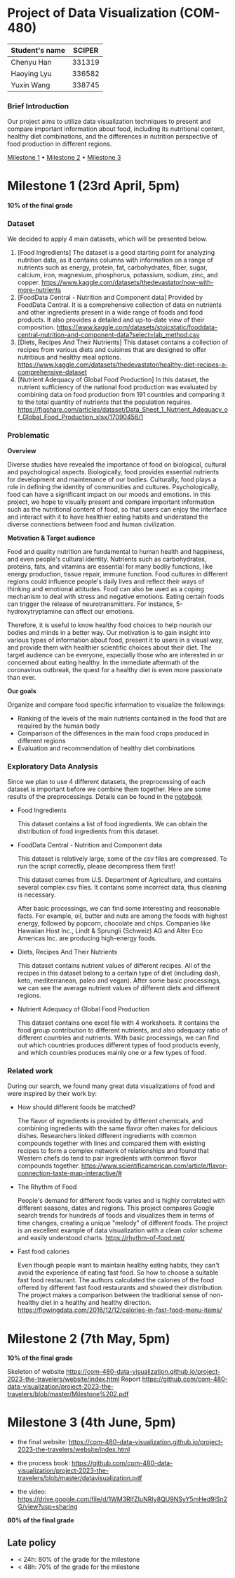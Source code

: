# Project of Data Visualization (COM-480)

| Student's name | SCIPER |
| -------------- | ------ |
| Chenyu Han| 331319|
| Haoying Lyu| 336582|
| Yuxin Wang| 338745|

### Brief Introduction
Our project aims to utilize data visualization techniques to present and compare important information about food, including its nutritional content, healthy diet combinations, and the differences in nutrition perspective of food production in different regions.

[Milestone 1](#milestone-1-23rd-April-5pm) • [Milestone 2](#milestone-2-7th-May-5pm) • [Milestone 3](#milestone-3-4th-June-5pm)

# Milestone 1 (23rd April, 5pm)

**10% of the final grade**

### Dataset
We decided to apply 4 main datasets, which will be presented below. 
1. [Food Ingredients] The dataset is a good starting point for analyzing nutrition data, as it contains columns with information on a range of nutrients such as energy, protein, fat, carbohydrates, fiber, sugar, calcium, iron, magnesium, phosphorus, potassium, sodium, zinc, and copper.
https://www.kaggle.com/datasets/thedevastator/now-with-more-nutrients
2. [FoodData Central - Nutrition and Component data] Provided by FoodData Central. It is a comprehensive collection of data on nutrients and other ingredients present in a wide range of foods and food products. It also provides a detailed and up-to-date view of their composition. 
https://www.kaggle.com/datasets/stoicstatic/fooddata-central-nutrition-and-component-data?select=lab_method.csv
3. [Diets, Recipes And Their Nutrients] This dataset contains a collection of recipes from various diets and cuisines that are designed to offer nutritious and healthy meal options.
https://www.kaggle.com/datasets/thedevastator/healthy-diet-recipes-a-comprehensive-dataset
4. [Nutrient Adequacy of Global Food Production] In this dataset, the nutrient sufficiency of the national food production was evaluated by combining data on food production from 191 countries and comparing it to the total quantity of nutrients that the population requires.
https://figshare.com/articles/dataset/Data_Sheet_1_Nutrient_Adequacy_of_Global_Food_Production_xlsx/17090456/1



### Problematic
**Overview**

 Diverse studies have revealed the importance of food on biological, cultural and psychological aspects. Biologically, food provides essential nutrients for development and maintenance of our bodies. Culturally, food plays a role in defining the identity of communities and cultures. Psychologically, food can have a significant impact on our moods and emotions. In this project, we hope to visually present and compare important information such as the nutritional content of food, so that users can enjoy the interface and interact with it to have healthier eating habits and understand the diverse connections between food and human civilization.

**Motivation & Target audience**


Food and quality nutrition are fundamental to human health and happiness, and even people's cultural identity.  Nutrients such as carbohydrates, proteins, fats, and vitamins are essential for many bodily functions, like energy production, tissue repair, immune function. Food cultures in different regions could influence people's daily lives and reflect their ways of thinking and emotional attitudes. Food can also be used as a coping mechanism to deal with stress and negative emotions. Eating certain foods can trigger the release of neurotransmitters. For instance, 5-hydroxytryptamine can affect our emotions.

Therefore, it is useful to know healthy food choices to help nourish our bodies and minds in a better way. Our motivation is to gain insight into various types of information about food, present it to users in a visual way, and provide them with healthier scientific choices about their diet. The target audience can be everyone, especially those who are interested in or concerned about eating healthy. In the immediate aftermath of the coronavirus outbreak, the quest for a healthy diet is even more passionate than ever. 

**Our goals**

Organize and compare food specific information to visualize the followings:
- Ranking of the levels of the main nutrients contained in the food that are required by the human body
- Comparison of the differences in the main food crops produced in different regions
- Evaluation and recommendation of healthy diet combinations



### Exploratory Data Analysis

Since we plan to use 4 different datasets, the preprocessing of each dataset is important before we combine them together. Here are some results of the preprocessings. Details can be found in the [notebook](https://github.com/com-480-data-visualization/project-2023-the-travelers/blob/master/Notebook/Milestone1.ipynb)
- Food Ingredients
    
    This dataset contains a list of food ingredients. We can obtain the distribution of food ingredients from this dataset.

- FoodData Central - Nutrition and Component data

    This dataset is relatively large, some of the csv files are compressed. To run the script correctly, please decompress them first!

    This dataset comes from U.S. Department of Agriculture, and contains several complex csv files. It contains some incorrect data, thus cleaning is necessary. 

    After basic processings, we can find some interesting and reasonable facts. For example, oil, butter and nuts are among the foods with highest energy, followed by popcorn, chocolate and chips. Companies like Hawaiian Host Inc., Lindt & Sprungli (Schweiz) AG and Alter Eco Americas Inc. are producing high-energy foods.

- Diets, Recipes And Their Nutrients

    This dataset contains nutrient values of different recipes. All of the recipes in this dataset belong to a certain type of diet (including dash, keto, mediterranean, paleo and vegan). After some basic processings, we can see the average nutrient values of different diets and different regions.

- Nutrient Adequacy of Global Food Production

    This dataset contains one excel file with 4 worksheets. It contains the food group contribution to different nutrients, and also adequacy ratio of different countries and nutrients. With basic processings, we can find out which countries produces different types of food products evenly, and which countries produces mainly one or a few types of food.

### Related work

During our search, we found many great data visualizations of food and were inspired by their work by:
- How should different foods be matched?

    The flavor of ingredients is provided by different chemicals, and combining ingredients with the same flavor often makes for delicious dishes. Researchers linked different ingredients with common compounds together with lines and compared them with existing recipes to form a complex network of relationships and found that Western chefs do tend to pair ingredients with common flavor compounds together. 
    https://www.scientificamerican.com/article/flavor-connection-taste-map-interactive/#

- The Rhythm of Food

    People's demand for different foods varies and is highly correlated with different seasons, dates and regions. This project compares Google search trends for hundreds of foods and visualizes them in terms of time changes, creating a unique "melody" of different foods. The project is an excellent example of data visualization with a clean color scheme and easily understood charts.
    https://rhythm-of-food.net/

- Fast food calories

    Even though people want to maintain healthy eating habits, they can't avoid the experience of eating fast food. So how to choose a suitable fast food restaurant. The authors calculated the calories of the food offered by different fast food restaurants and showed their distribution. The project makes a comparison between the traditional sense of non-healthy diet in a healthy and healthy direction.
    https://flowingdata.com/2016/12/12/calories-in-fast-food-menu-items/


# Milestone 2 (7th May, 5pm)

**10% of the final grade**

Skeleton of website https://com-480-data-visualization.github.io/project-2023-the-travelers/website/index.html
Report https://github.com/com-480-data-visualization/project-2023-the-travelers/blob/master/Milestone%202.pdf


# Milestone 3 (4th June, 5pm)
- the final website: https://com-480-data-visualization.github.io/project-2023-the-travelers/website/index.html

- the process book: https://github.com/com-480-data-visualization/project-2023-the-travelers/blob/master/datavisualization.pdf


- the video: https://drive.google.com/file/d/1WM3RlfZIuNRIy8QU9NSyY5mHed9lSn2G/view?usp=sharing

**80% of the final grade**


## Late policy

- < 24h: 80% of the grade for the milestone
- < 48h: 70% of the grade for the milestone

